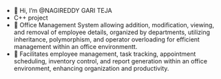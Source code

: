 - 👋 Hi, I’m @NAGIREDDY GARI TEJA
- C++ project
- 👀 Office Management System allowing addition, modification, viewing, and removal of employee details, organized by departments, utilizing inheritance, polymorphism, and operator overloading for efficient management within an office environmentt.
- 👋 Facilitates employee management, task tracking, appointment scheduling, inventory control, and report generation within an office environment, enhancing organization and productivity.



